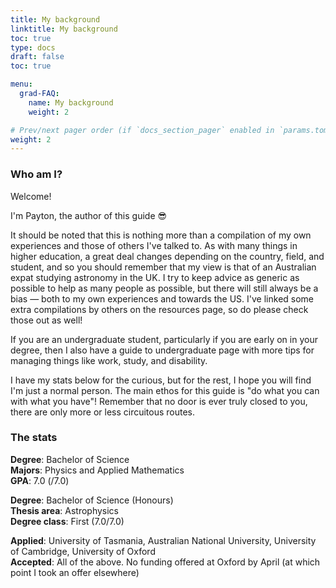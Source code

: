 ```yaml
---
title: My background
linktitle: My background
toc: true
type: docs
draft: false
toc: true

menu:
  grad-FAQ:
    name: My background
    weight: 2

# Prev/next pager order (if `docs_section_pager` enabled in `params.toml`)
weight: 2
---
```


### Who am I?

Welcome!

I'm Payton, the author of this guide :sunglasses:

It should be noted that this is nothing more than a compilation of my own experiences and those of others I've talked to. As with many things in higher education, a great deal changes depending on the country, field, and student, and so you should remember that my view is that of an Australian expat studying astronomy in the UK. I try to keep advice as generic as possible to help as many people as possible, but there will still always be a bias — both to my own experiences and towards the US. I've linked some extra compilations by others on the resources page, so do please check those out as well!

If you are an undergraduate student, particularly if you are early on in your degree, then I also have a guide to undergraduate page with more tips for managing things like work, study, and disability.

I have my stats below for the curious, but for the rest, I hope you will find I'm just a normal person. The main ethos for this guide is "do what you can with what you have"! Remember that no door is ever truly closed to you, there are only more or less circuitous routes.

### The stats

**Degree**: Bachelor of Science  
**Majors**: Physics and Applied Mathematics  
**GPA**: 7.0 (/7.0)  

**Degree**: Bachelor of Science (Honours)  
**Thesis area**: Astrophysics  
**Degree class**: First (7.0/7.0)  

**Applied**: University of Tasmania, Australian National University, University of Cambridge, University of Oxford  
**Accepted**: All of the above. No funding offered at Oxford by April (at which point I took an offer elsewhere)
